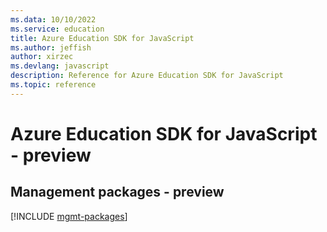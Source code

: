 ```yaml
---
ms.data: 10/10/2022
ms.service: education
title: Azure Education SDK for JavaScript
ms.author: jeffish
author: xirzec
ms.devlang: javascript
description: Reference for Azure Education SDK for JavaScript
ms.topic: reference
---
```

# Azure Education SDK for JavaScript - preview

## Management packages - preview
[!INCLUDE [mgmt-packages](education-mgmt-index.md)]